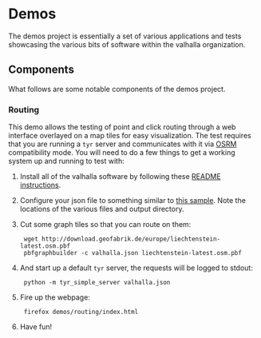 # Demos #

The demos project is essentially a set of various applications and tests showcasing the various bits of software within the valhalla organization.

## Components ##

What follows are some notable components of the demos project.

### Routing ###

This demo allows the testing of point and click routing through a web interface overlayed on a map tiles for easy visualization. The test requires that you are running a `tyr` server and communicates with it via [OSRM](http://project-osrm.org) compatibility mode. You will need to do a few things to get a working system up and running to test with:

1. Install all of the valhalla software by following these [README instructions](https://github.com/valhalla/chef-valhalla/blob/master/README.md#building-and-running).

2. Configure your json file to something similar to [this sample](https://github.com/valhalla/mjolnir/blob/master/conf/valhalla.json). Note the locations of the various files and output directory.

3. Cut some graph tiles so that you can route on them:

        wget http://download.geofabrik.de/europe/liechtenstein-latest.osm.pbf
        pbfgraphbuilder -c valhalla.json liechtenstein-latest.osm.pbf

4. And start up a default `tyr` server, the requests will be logged to stdout:

        python -m tyr_simple_server valhalla.json

5. Fire up the webpage:

        firefox demos/routing/index.html

6. Have fun!

